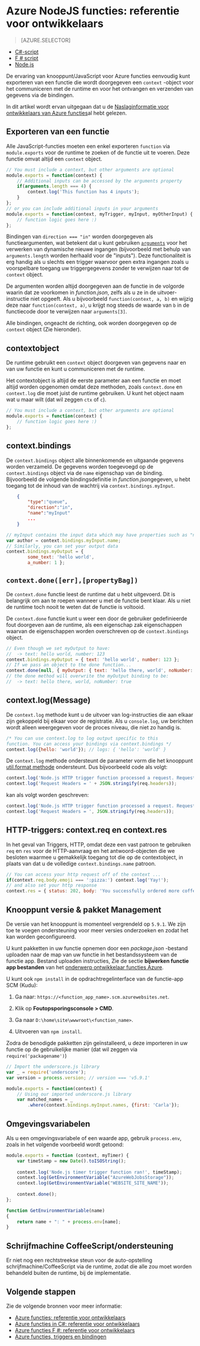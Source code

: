 <properties
    pageTitle="Azure NodeJS functies: referentie voor ontwikkelaars | Microsoft Azure"
    description="Het ontwikkelen van Azure functies met NodeJS begrijpen."
    services="functions"
    documentationCenter="na"
    authors="christopheranderson"
    manager="erikre"
    editor=""
    tags=""
    keywords="Azure functies, functies, verwerking van de gebeurtenis, webhooks, dynamische compute, zonder server-architectuur"/>

<tags
    ms.service="functions"
    ms.devlang="nodejs"
    ms.topic="reference"
    ms.tgt_pltfrm="multiple"
    ms.workload="na"
    ms.date="05/13/2016"
    ms.author="chrande"/>

# <a name="azure-functions-nodejs-developer-reference"></a>Azure NodeJS functies: referentie voor ontwikkelaars

> [AZURE.SELECTOR]
- [C#-script](../articles/azure-functions/functions-reference-csharp.md)
- [F # script](../articles/azure-functions/functions-reference-fsharp.md)
- [Node.js](../articles/azure-functions/functions-reference-node.md)

De ervaring van knooppunt/JavaScript voor Azure functies eenvoudig kunt exporteren van een functie die wordt doorgegeven een `context` -object voor het communiceren met de runtime en voor het ontvangen en verzenden van gegevens via de bindingen.

In dit artikel wordt ervan uitgegaan dat u de [Naslaginformatie voor ontwikkelaars van Azure functies](functions-reference.md)al hebt gelezen.

## <a name="exporting-a-function"></a>Exporteren van een functie

Alle JavaScript-functies moeten een enkel exporteren `function` via `module.exports` voor de runtime te zoeken of de functie uit te voeren. Deze functie omvat altijd een `context` object.

```javascript
// You must include a context, but other arguments are optional
module.exports = function(context) {
    // Additional inputs can be accessed by the arguments property
    if(arguments.length === 4) {
        context.log('This function has 4 inputs');
    }
};
// or you can include additional inputs in your arguments
module.exports = function(context, myTrigger, myInput, myOtherInput) {
    // function logic goes here :)
};
```

Bindingen van `direction === "in"` worden doorgegeven als functieargumenten, wat betekent dat u kunt gebruiken [`arguments`](https://msdn.microsoft.com/library/87dw3w1k.aspx) voor het verwerken van dynamische nieuwe ingangen (bijvoorbeeld met behulp van `arguments.length` worden herhaald voor de "inputs"). Deze functionaliteit is erg handig als u slechts een trigger waarvoor geen extra ingangen zoals u voorspelbare toegang uw triggergegevens zonder te verwijzen naar tot de `context` object.

De argumenten worden altijd doorgegeven aan de functie in de volgorde waarin dat ze voorkomen in *function.json*, zelfs als u ze in de uitvoer-instructie niet opgeeft. Als u bijvoorbeeld `function(context, a, b)` en wijzig deze naar `function(context, a)`, u krijgt nog steeds de waarde van `b` in de functiecode door te verwijzen naar `arguments[3]`.

Alle bindingen, ongeacht de richting, ook worden doorgegeven op de `context` object (Zie hieronder). 

## <a name="context-object"></a>contextobject

De runtime gebruikt een `context` object doorgeven van gegevens naar en van uw functie en kunt u communiceren met de runtime.

Het contextobject is altijd de eerste parameter aan een functie en moet altijd worden opgenomen omdat deze methoden, zoals `context.done` en `context.log` die moet juist de runtime gebruiken. U kunt het object naam wat u maar wilt (dat wil zeggen `ctx` of `c`).

```javascript
// You must include a context, but other arguments are optional
module.exports = function(context) {
    // function logic goes here :)
};
```

## <a name="contextbindings"></a>context.bindings

De `context.bindings` object alle binnenkomende en uitgaande gegevens worden verzameld. De gegevens worden toegevoegd op de `context.bindings` object via de `name` eigenschap van de binding. Bijvoorbeeld de volgende bindingsdefinitie in *function.json*gegeven, u hebt toegang tot de inhoud van de wachtrij via `context.bindings.myInput`. 

```json
    {
        "type":"queue",
        "direction":"in",
        "name":"myInput"
        ...
    }
```

```javascript
// myInput contains the input data which may have properties such as "name"
var author = context.bindings.myInput.name;
// Similarly, you can set your output data
context.bindings.myOutput = { 
        some_text: 'hello world', 
        a_number: 1 };
```

## `context.done([err],[propertyBag])`

De `context.done` functie leest de runtime dat u hebt uitgevoerd. Dit is belangrijk om aan te roepen wanneer u met de functie bent klaar. Als u niet de runtime toch nooit te weten dat de functie is voltooid. 

De `context.done` functie kunt u weer een door de gebruiker gedefinieerde fout doorgeven aan de runtime, als een eigenschap zak eigenschappen waarvan de eigenschappen worden overschreven op de `context.bindings` object.

```javascript
// Even though we set myOutput to have:
//  -> text: hello world, number: 123
context.bindings.myOutput = { text: 'hello world', number: 123 };
// If we pass an object to the done function...
context.done(null, { myOutput: { text: 'hello there, world', noNumber: true }});
// the done method will overwrite the myOutput binding to be: 
//  -> text: hello there, world, noNumber: true
```

## <a name="contextlogmessage"></a>context.log(Message)

De `context.log` methode kunt u de uitvoer van log-instructies die aan elkaar zijn gekoppeld bij elkaar voor de registratie. Als u `console.log`, uw berichten wordt alleen weergegeven voor de proces niveau, die niet zo handig is.

```javascript
/* You can use context.log to log output specific to this 
function. You can access your bindings via context.bindings */
context.log({hello: 'world'}); // logs: { 'hello': 'world' } 
```

De `context.log` methode ondersteunt de parameter vorm die het knooppunt [util.format methode](https://nodejs.org/api/util.html#util_util_format_format) ondersteunt. Dus bijvoorbeeld code als volgt:

```javascript
context.log('Node.js HTTP trigger function processed a request. RequestUri=' + req.originalUrl);
context.log('Request Headers = ' + JSON.stringify(req.headers));
```

kan als volgt worden geschreven:

```javascript
context.log('Node.js HTTP trigger function processed a request. RequestUri=%s', req.originalUrl);
context.log('Request Headers = ', JSON.stringify(req.headers));
```

## <a name="http-triggers-contextreq-and-contextres"></a>HTTP-triggers: context.req en context.res

In het geval van Triggers, HTTP, omdat deze een vast patroon te gebruiken `req` en `res` voor de HTTP-aanvraag en het antwoord-objecten die we besloten waarmee u gemakkelijk toegang tot die op de contextobject, in plaats van dat u de volledige `context.bindings.name` patroon.

```javascript
// You can access your http request off of the context ...
if(context.req.body.emoji === ':pizza:') context.log('Yay!');
// and also set your http response
context.res = { status: 202, body: 'You successfully ordered more coffee!' };   
```

## <a name="node-version--package-management"></a>Knooppunt versie & pakket Management

De versie van het knooppunt is momenteel vergrendeld op `5.9.1`. We zijn toe te voegen ondersteuning voor meer versies onderzoeken en zodat het kan worden geconfigureerd.

U kunt pakketten in uw functie opnemen door een *package.json* -bestand uploaden naar de map van uw functie in het bestandssysteem van de functie app. Bestand uploaden instructies, Zie de sectie **bijwerken functie app bestanden** van het [onderwerp ontwikkelaar functies Azure](functions-reference.md#fileupdate). 

U kunt ook `npm install` in de opdrachtregelinterface van de functie-app SCM (Kudu):

1. Ga naar: `https://<function_app_name>.scm.azurewebsites.net`.

2. Klik op **Foutopsporingsconsole > CMD**.

3. Ga naar `D:\home\site\wwwroot\<function_name>`.

4. Uitvoeren van `npm install`.

Zodra de benodigde pakketten zijn geïnstalleerd, u deze importeren in uw functie op de gebruikelijke manier (dat wil zeggen via `require('packagename')`)

```javascript
// Import the underscore.js library
var _ = require('underscore');
var version = process.version; // version === 'v5.9.1'

module.exports = function(context) {
    // Using our imported underscore.js library
    var matched_names = _
        .where(context.bindings.myInput.names, {first: 'Carla'});
```

## <a name="environment-variables"></a>Omgevingsvariabelen

Als u een omgevingsvariabele of een waarde app, gebruik `process.env`, zoals in het volgende voorbeeld wordt getoond:

```javascript
module.exports = function (context, myTimer) {
    var timeStamp = new Date().toISOString();
    
    context.log('Node.js timer trigger function ran!', timeStamp);   
    context.log(GetEnvironmentVariable("AzureWebJobsStorage"));
    context.log(GetEnvironmentVariable("WEBSITE_SITE_NAME"));
    
    context.done();
};

function GetEnvironmentVariable(name)
{
    return name + ": " + process.env[name];
}
```

## <a name="typescriptcoffeescript-support"></a>Schrijfmachine CoffeeScript/ondersteuning

Er niet nog een rechtstreekse steun voor de auto-opstelling schrijfmachine/CoffeeScript via de runtime, zodat die alle zou moet worden behandeld buiten de runtime, bij de implementatie. 

## <a name="next-steps"></a>Volgende stappen

Zie de volgende bronnen voor meer informatie:

* [Azure functies: referentie voor ontwikkelaars](functions-reference.md)
* [Azure functies in C#: referentie voor ontwikkelaars](functions-reference-csharp.md)
* [Azure functies F #: referentie voor ontwikkelaars](functions-reference-fsharp.md)
* [Azure functies, triggers en bindingen](functions-triggers-bindings.md)
